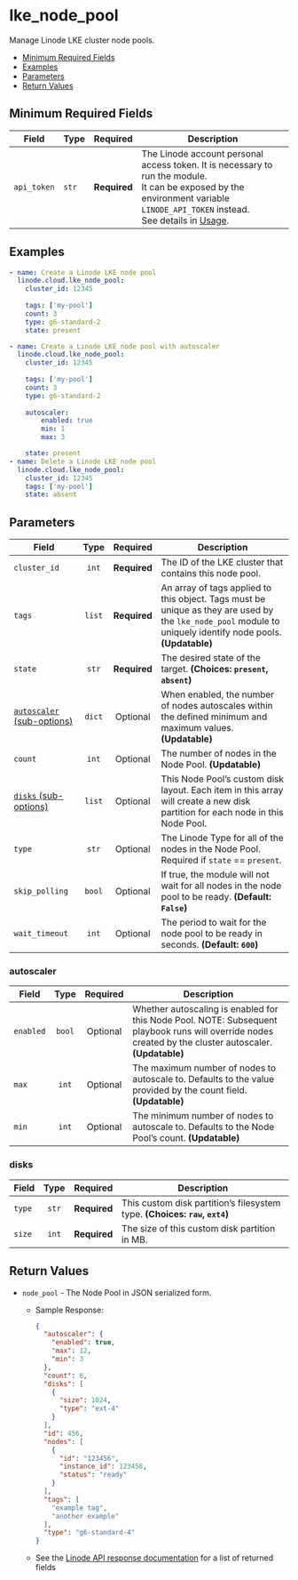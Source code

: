 # lke_node_pool

Manage Linode LKE cluster node pools.

- [Minimum Required Fields](#minimum-required-fields)
- [Examples](#examples)
- [Parameters](#parameters)
- [Return Values](#return-values)

## Minimum Required Fields
| Field       | Type  | Required     | Description                                                                                                                                                                                                              |
|-------------|-------|--------------|--------------------------------------------------------------------------------------------------------------------------------------------------------------------------------------------------------------------------|
| `api_token` | `str` | **Required** | The Linode account personal access token. It is necessary to run the module. <br/>It can be exposed by the environment variable `LINODE_API_TOKEN` instead. <br/>See details in [Usage](https://github.com/linode/ansible_linode?tab=readme-ov-file#usage). |

## Examples

```yaml
- name: Create a Linode LKE node pool
  linode.cloud.lke_node_pool:
    cluster_id: 12345
  
    tags: ['my-pool']
    count: 3
    type: g6-standard-2
    state: present
```

```yaml
- name: Create a Linode LKE node pool with autoscaler
  linode.cloud.lke_node_pool:
    cluster_id: 12345
  
    tags: ['my-pool']
    count: 3
    type: g6-standard-2
    
    autoscaler:
        enabled: true
        min: 1
        max: 3

    state: present
- name: Delete a Linode LKE node pool
  linode.cloud.lke_node_pool:
    cluster_id: 12345
    tags: ['my-pool']
    state: absent
```


## Parameters

| Field     | Type | Required | Description                                                                  |
|-----------|------|----------|------------------------------------------------------------------------------|
| `cluster_id` | <center>`int`</center> | <center>**Required**</center> | The ID of the LKE cluster that contains this node pool.   |
| `tags` | <center>`list`</center> | <center>**Required**</center> | An array of tags applied to this object. Tags must be unique as they are used by the `lke_node_pool` module to uniquely identify node pools.  **(Updatable)** |
| `state` | <center>`str`</center> | <center>**Required**</center> | The desired state of the target.  **(Choices: `present`, `absent`)** |
| [`autoscaler` (sub-options)](#autoscaler) | <center>`dict`</center> | <center>Optional</center> | When enabled, the number of nodes autoscales within the defined minimum and maximum values.  **(Updatable)** |
| `count` | <center>`int`</center> | <center>Optional</center> | The number of nodes in the Node Pool.  **(Updatable)** |
| [`disks` (sub-options)](#disks) | <center>`list`</center> | <center>Optional</center> | This Node Pool’s custom disk layout. Each item in this array will create a new disk partition for each node in this Node Pool.   |
| `type` | <center>`str`</center> | <center>Optional</center> | The Linode Type for all of the nodes in the Node Pool. Required if `state` == `present`.   |
| `skip_polling` | <center>`bool`</center> | <center>Optional</center> | If true, the module will not wait for all nodes in the node pool to be ready.  **(Default: `False`)** |
| `wait_timeout` | <center>`int`</center> | <center>Optional</center> | The period to wait for the node pool to be ready in seconds.  **(Default: `600`)** |

### autoscaler

| Field     | Type | Required | Description                                                                  |
|-----------|------|----------|------------------------------------------------------------------------------|
| `enabled` | <center>`bool`</center> | <center>Optional</center> | Whether autoscaling is enabled for this Node Pool. NOTE: Subsequent playbook runs will override nodes created by the cluster autoscaler.  **(Updatable)** |
| `max` | <center>`int`</center> | <center>Optional</center> | The maximum number of nodes to autoscale to. Defaults to the value provided by the count field.  **(Updatable)** |
| `min` | <center>`int`</center> | <center>Optional</center> | The minimum number of nodes to autoscale to. Defaults to the Node Pool’s count.  **(Updatable)** |

### disks

| Field     | Type | Required | Description                                                                  |
|-----------|------|----------|------------------------------------------------------------------------------|
| `type` | <center>`str`</center> | <center>**Required**</center> | This custom disk partition’s filesystem type.  **(Choices: `raw`, `ext4`)** |
| `size` | <center>`int`</center> | <center>**Required**</center> | The size of this custom disk partition in MB.   |

## Return Values

- `node_pool` - The Node Pool in JSON serialized form.

    - Sample Response:
        ```json
        {
          "autoscaler": {
            "enabled": true,
            "max": 12,
            "min": 3
          },
          "count": 6,
          "disks": [
            {
              "size": 1024,
              "type": "ext-4"
            }
          ],
          "id": 456,
          "nodes": [
            {
              "id": "123456",
              "instance_id": 123458,
              "status": "ready"
            }
          ],
          "tags": [
            "example tag",
            "another example"
          ],
          "type": "g6-standard-4"
        }
        ```
    - See the [Linode API response documentation](https://techdocs.akamai.com/linode-api/reference/get-lke-node-pool) for a list of returned fields


